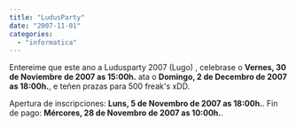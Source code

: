 ```yaml
---
title: "LudusParty"
date: "2007-11-01"
categories: 
  - "informatica"
---
```


Entereime que este ano a Ludusparty 2007 (Lugo) , celebrase o **Vernes, 30 de Noviembre de 2007 as 15:00h.** ata o **Domingo, 2 de Decembro de 2007 as 18:00h.**, e teñen prazas para 500 freak's xDD.

Apertura de inscripciones: **Luns, 5 de Novembro de 2007 as 18:00h.**. Fin de pago: **Mércores, 28 de Novembro de 2007 as 10:00h.**.
